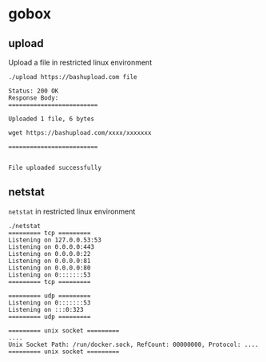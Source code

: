 # gobox
## upload

Upload a file in restricted linux environment
```shell
./upload https://bashupload.com file

Status: 200 OK
Response Body: 
=========================

Uploaded 1 file, 6 bytes

wget https://bashupload.com/xxxx/xxxxxxx

=========================


File uploaded successfully

```

## netstat

`netstat` in restricted linux environment
```shell
./netstat
========= tcp =========
Listening on 127.0.0.53:53
Listening on 0.0.0.0:443
Listening on 0.0.0.0:22
Listening on 0.0.0.0:81
Listening on 0.0.0.0:80
Listening on 0:::::::53
========= tcp =========

========= udp =========
Listening on 0:::::::53
Listening on :::0:323
========= udp =========

========= unix socket =========
....
Unix Socket Path: /run/docker.sock, RefCount: 00000000, Protocol: ....
========= unix socket =========
```
